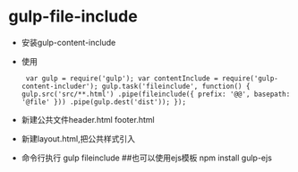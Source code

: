 # gulp-file-include

* 安装gulp-content-include
* 使用 

    ` 
    var gulp = require('gulp');
    var contentInclude = require('gulp-content-includer');
    gulp.task('fileinclude', function() {
         gulp.src('src/**.html')
            .pipe(fileinclude({
              prefix: '@@',
              basepath: '@file'
            }))
        .pipe(gulp.dest('dist'));
    });
    `
* 新建公共文件header.html footer.html
* 新建layout.html,把公共样式引入
* 命令行执行 gulp fileinclude
##也可以使用ejs模板 npm install gulp-ejs
